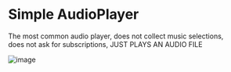 # Simple AudioPlayer
The most common audio player, does not collect music selections, <br>
does not ask for subscriptions, JUST PLAYS AN AUDIO FILE

![image](https://user-images.githubusercontent.com/35273590/175277930-8507a0db-6553-4377-b782-a3e59766ca87.png)
